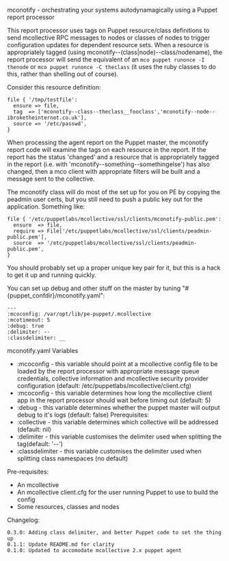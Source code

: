 mconotify - orchestrating your systems autodynamagically using a Puppet report processor

This report processor uses tags on Puppet resource/class definitions to send mcollective RPC messages to nodes or classes of nodes to trigger configuration updates for dependent resource sets.  When a resource is appropriately tagged (using mconotify--(class|node)--class/nodename), the report processor will send the equivalent of an `mco puppet runonce -I thenode` or `mco puppet runonce -C theclass` (it uses the ruby classes to do this, rather than shelling out of course).

Consider this resource definition:

    file { '/tmp/testfile':
      ensure => file,
      tag  => ['mconotify--class--theclass__fooclass','mconotify--node--ibroketheinternet.co.uk'],
      source => '/etc/passwd',
    }

When processing the agent report on the Puppet master, the mconotify report code will examine the tags on each resource in the report.  If the report has the status 'changed' and a resource that is appropriately tagged in the report (i.e. with 'mconotify--something--somethingelse') has also changed, then a mco client with appropriate filters will be built and a message sent to the collective.

The mconotify class will do most of the set up for you on PE by copying the peadmin user certs, but you still need to push a public key out for the application.  Something like:

    file { '/etc/puppetlabs/mcollective/ssl/clients/mconotify-public.pem':
      ensure  => file,
      require => File['/etc/puppetlabs/mcollective/ssl/clients/peadmin-public.pem'],
      source  => '/etc/puppetlabs/mcollective/ssl/clients/peadmin-public.pem',
    }

You should probably set up a proper unique key pair for it, but this is a hack to get it up and running quickly.

You can set up debug and other stuff on the master by tuning 
    "#{puppet_confdir}/mconotify.yaml": 
 
    ---
    :mcoconfig: /var/opt/lib/pe-puppet/.mcollective
    :mcotimeout: 5
    :debug: true
    :delimiter: --
    :classdelimiter: __

mconotify.yaml Variables
* :mcoconfig - this variable should point at a mcollective config file to be loaded by the report processor with appropriate message queue credentials, collective information and mcollective security provider configuration (default: /etc/puppetlabs/mcollective/client.cfg)
* :mcoconfig - this variable determines how long the mcollective client app in the report processor should wait before timing out (default: 5)
* :debug - this variable determines whether the puppet master will output debug to it's logs (default: false)
Prerequisites:
* :collective - this variable determines which collective will be addressed (default: nil)
* :delimiter - this variable customises the delimiter used when splitting the tag(default: '--')
* :classdelimiter - this variable customises the delimiter used when splitting class namespaces (no default)

Pre-requisites: 

* An mcollective
* An mcollective client.cfg for the user running Puppet to use to build the config
* Some resources, classes and nodes


Changelog:

    0.3.0: Adding class delimiter, and better Puppet code to set the thing up
    0.1.1: Update README.md for clarity
    0.1.0: Updated to accomodate mcollective 2.x puppet agent
